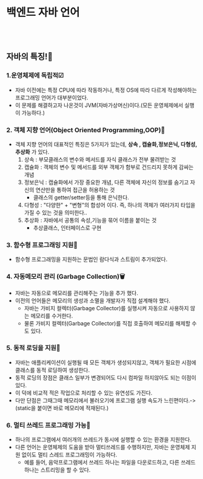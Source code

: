 # 백엔드 자바 언어

<br></br>

## 자바의 특징!💪 

### 1.운영체제에 독립적☑
  - 자바 이전에는 특정 CPU에 따라 작동하거나, 특정 OS에 따라 다르게 작성해야하는 프로그래밍 언어가 대부분이었다. 
  - 이 문제를 해결하고자 나온것이 JVM(자바가상머신)이다.(모든 운영체제에서 실행이 가능하다.)
  
### 2. 객체 지향 언어(Object Oriented Programming,OOP)🔄
  - 객체 지향 언어의 대표적인 특징은 5가지가 있는데, **상속 , 캡슐화,정보은닉, 다형성, 추상화** 가 있다. 
      1. 상속 : 부모클래스의 변수와 메서드를 자식 클래스가 전부 물려받는 것
      2. 캡슐화 : 객체의 변수 및 메서드를 외부 객체가 함부로 건드리지 못하게 감싸는 개념
      3. 정보은닉 : 캡슐화에서 가장 중요한 개념, 다른 객체에 자신의 정보를 숨기고 자신의 연산만을 통하여 접근을 허용하는 것
         - 클래스의 getter/setter등을 통해 은닉한다.
      4. 다형성 : "다양한" + "변형"의 합성어 이다.  즉, 하나의 객체가 여러가지 타입을 가질 수 있는 것을 의미한다..
      5. 추상화 : 자바에서 공통의 속성,기능을 묶어 이름을 붙이는 것 
          - 추상클래스, 인터페이스로 구현
          

### 3. 함수형 프로그래밍 지원🚩
 - 함수형 프로그래밍을 지원하는 문법인 람다식과 스트림이 추가되었다.
 
### 4. 자동메모리 관리 (Garbage Collection)🗑
  - 자바는 자동으로 메모리를 관리해주는 기능을 추가 했다.
  - 이전의 언어들은 메모리의 생성과 소멸을 개발자가 직접 설계해야 했다.
      - 자바는 가비지 컬렉터(Garbage Collector)를 실행시켜 자동으로 사용하지 않는 메모리를 수거한다.
      - 물론 가비지 컬렉터(Garbage Collector)를 직접 호출하여 메모리를 해제할 수 도 있다.

### 5. 동적 로딩을 지원🚚
  - 자바는 애플리케이션이 실행될 때 모든 객체가 생성되지않고, 객체가 필요한 시점에 클래스를 동적 로딩하여 생성한다.
  - 동적 로딩의 장점은 클래스 일부가 변경되어도 다시 컴파일 하지않아도 되는 이점이 있다.
  - 이 덕에 비교적 적은 작업으로 처리할 수 있는 유연성도 가진다.
  - 다만 단점은 그때그때 메모리에서 불러오기에 프로그램 실행 속도가 느린편이다.->(static을 붙이면 바로 메모리에 적재된다.)

### 6. 멀티 쓰레드 프로그래밍 가능🔱
  - 하나의 프로그램에서 여러개의 쓰레드가 동시에 실행할 수 있는 환경을 지원한다. 
  - 다른 언어는 운영체제의 도움을 받아 멀티쓰레드를 수행하지만, 자바는 운영체제 지원 없이도 멀티 스레드 프로그래밍이 가능하다.
      - 예를 들어, 음악프로그램에서 쓰레드 하나는 파일을 다운로드하고, 다른 쓰레드 하나는 스트리밍을 할 수 있다.
      

